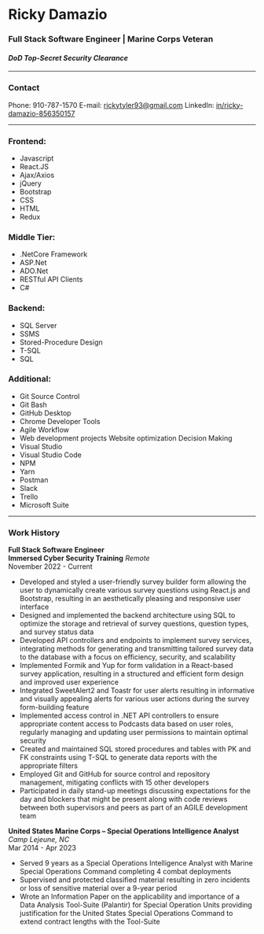 # Ricky Damazio
### Full Stack Software Engineer | Marine Corps Veteran
#### *DoD Top-Secret Security Clearance*

---

### Contact  
Phone: 910-787-1570 
E-mail: rickytyler93@gmail.com 
LinkedIn: [in/ricky-damazio-856350157](https://www.linkedin.com/in/ricky-damazio-856350157/)

---
### Frontend:
- Javascript  
- React.JS
- Ajax/Axios 
- jQuery 
- Bootstrap
- CSS
- HTML
- Redux
### Middle Tier:
- .NetCore Framework
- ASP.Net
- ADO.Net
- RESTful API Clients
- C#   
### Backend:
- SQL Server  
- SSMS
- Stored-Procedure Design
- T-SQL
- SQL
### Additional:
- Git Source Control
- Git Bash
- GitHub Desktop
- Chrome Developer Tools
- Agile Workflow  
- Web development projects Website optimization Decision Making  
- Visual Studio 
- Visual Studio Code
- NPM
- Yarn
- Postman
- Slack
- Trello
- Microsoft Suite
---

### Work History
**Full Stack Software Engineer**    
**Immersed Cyber Security Training** *Remote*  
November 2022 - Current   
- Developed and styled a user-friendly survey builder form allowing the user to dynamically create various survey questions using React.js and Bootstrap, resulting in an aesthetically pleasing and responsive user interface
- Designed and implemented the backend architecture using SQL to optimize the storage and retrieval of survey questions, question types, and survey status data
- Developed API controllers and endpoints to implement survey services, integrating methods for generating and transmitting tailored survey data to the database with a focus on efficiency, security, and scalability
- Implemented Formik and Yup for form validation in a React-based survey application, resulting in a structured and efficient form design and improved user experience
- Integrated SweetAlert2 and Toastr for user alerts resulting in informative and visually appealing alerts for various user actions during the survey form-building feature
- Implemented access control in .NET API controllers to ensure appropriate content access to Podcasts data based on user roles, regularly managing and updating user permissions to maintain optimal security
- Created and maintained SQL stored procedures and tables with PK and FK constraints using T-SQL to generate data reports with the appropriate filters
- Employed Git and GitHub for source control and repository management, mitigating conflicts with 15 other developers
- Participated in daily stand-up meetings discussing expectations for the day and blockers that might be present along with code reviews between both supervisors and peers as part of an AGILE development team

**United States Marine Corps – Special Operations Intelligence Analyst**  
*Camp Lejeune, NC*  
Mar 2014 - Apr 2023  
- Served 9 years as a Special Operations Intelligence Analyst with Marine Special Operations Command completing 4 combat deployments
- Supervised and protected classified material resulting in zero incidents or loss of sensitive material over a 9-year period
- Wrote an Information Paper on the applicability and importance of a Data Analysis Tool-Suite (Palantir) for Special Operation Units providing justification for the United States Special Operations Command to extend contract lengths with the Tool-Suite
